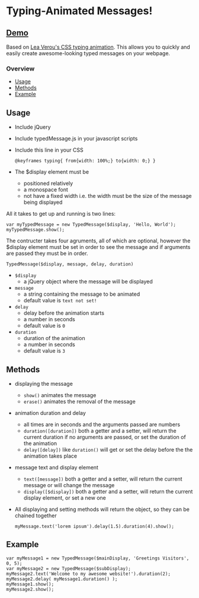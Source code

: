 # Typing-Animated Messages!

## [Demo][demo]

Based on [Lea Verou's CSS typing animation][1]. This allows you to quickly and easily create awesome-looking typed messages on your webpage.

### Overview
- [Usage](#usage)
- [Methods](#methods)
- [Example](#example)

## Usage

- Include jQuery
- Include typedMessage.js in your javascript scripts
- Include this line in your CSS

    `@keyframes typing{ from{width: 100%;} to{width: 0;} }`

- The $display element must be 
    - positioned relatively
    - a monospace font
    - not have a fixed width i.e. the width must be the size of the message being displayed

All it takes to get up and running is two lines:

    var myTypedMessage = new TypedMessage($display, 'Hello, World');
    myTypedMessage.show();

The contructer takes four agruments, all of which are optional, however the $display element must be set in order to see the message and if arguments are passed they must be in order.

    TypedMessage($display, message, delay, duration)

- `$display` 
    - a jQuery object where the message will be displayed
- `message` 
    - a string containing the message to be animated
    - default value is `text not set!`
- `delay` 
    - delay before the animation starts
    - a number in seconds
    - default value is `0`
- `duration` 
    - duration of the animation
    - a number in seconds
    - default value is `3`

## Methods

- displaying the message
    - `show()` animates the message
    - `erase()` animates the removal of the message
- animation duration and delay
    - all times are in seconds and the arguments passed are numbers
    - `duration([duration])` both a getter and a setter, will return the current duration if no arguments are passed, or set the duration of the animation
    - `delay([delay])` like `duration()` will get or set the delay before the the animation takes place
- message text and display element
    - `text([message])` both a getter and a setter, will return the current message or will change the message
    - `display([$display])` both a getter and a setter, will return the current display element, or set a new one
- All displaying and setting methods will return the object, so they can be chained together

    `myMessage.text('lorem ipsum').delay(1.5).duration(4).show();`
    
## Example

    var myMessage1 = new TypedMessage($mainDisplay, 'Greetings Visitors', 0, 5);
    var myMessage2 = new TypedMessage($subDisplay);
    myMessage2.text('Welcome to my awesome website!').duration(2);
    myMessage2.delay( myMessage1.duration() );
    myMessage1.show();
    myMessage2.show();




[demo]: http://zgulde.github.io/typed_message_demo.html
[1]: http://lea.verou.me/2011/09/pure-css3-typing-animation-with-steps/